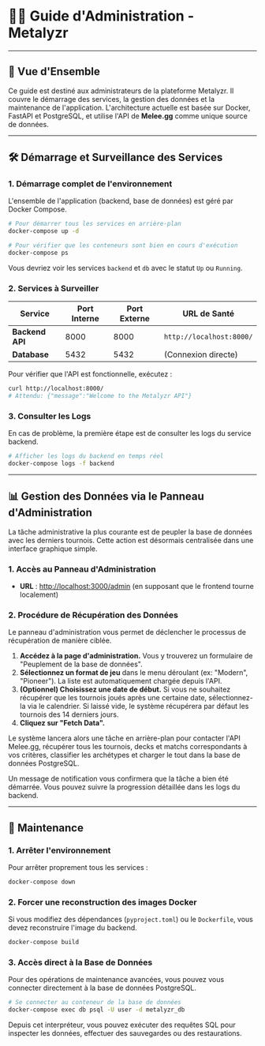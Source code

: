 # 👨‍💼 Guide d'Administration - Metalyzr

---

## 🚀 Vue d'Ensemble

Ce guide est destiné aux administrateurs de la plateforme Metalyzr. Il couvre le démarrage des services, la gestion des données et la maintenance de l'application. L'architecture actuelle est basée sur Docker, FastAPI et PostgreSQL, et utilise l'API de **Melee.gg** comme unique source de données.

---

## 🛠️ Démarrage et Surveillance des Services

### 1. Démarrage complet de l'environnement

L'ensemble de l'application (backend, base de données) est géré par Docker Compose.

```bash
# Pour démarrer tous les services en arrière-plan
docker-compose up -d

# Pour vérifier que les conteneurs sont bien en cours d'exécution
docker-compose ps
```
Vous devriez voir les services `backend` et `db` avec le statut `Up` ou `Running`.

### 2. Services à Surveiller

| Service | Port Interne | Port Externe | URL de Santé |
|---------|--------------|--------------|--------------|
| **Backend API** | 8000 | 8000 | `http://localhost:8000/` |
| **Database** | 5432 | 5432 | (Connexion directe) |

Pour vérifier que l'API est fonctionnelle, exécutez :
```bash
curl http://localhost:8000/
# Attendu: {"message":"Welcome to the Metalyzr API"}
```

### 3. Consulter les Logs

En cas de problème, la première étape est de consulter les logs du service backend.

```bash
# Afficher les logs du backend en temps réel
docker-compose logs -f backend
```

---

## 📊 Gestion des Données via le Panneau d'Administration

La tâche administrative la plus courante est de peupler la base de données avec les derniers tournois. Cette action est désormais centralisée dans une interface graphique simple.

### 1. Accès au Panneau d'Administration

-   **URL** : [http://localhost:3000/admin](http://localhost:3000/admin) (en supposant que le frontend tourne localement)

### 2. Procédure de Récupération des Données

Le panneau d'administration vous permet de déclencher le processus de récupération de manière ciblée.

1.  **Accédez à la page d'administration.** Vous y trouverez un formulaire de "Peuplement de la base de données".
2.  **Sélectionnez un format de jeu** dans le menu déroulant (ex: "Modern", "Pioneer"). La liste est automatiquement chargée depuis l'API.
3.  **(Optionnel) Choisissez une date de début.** Si vous ne souhaitez récupérer que les tournois joués après une certaine date, sélectionnez-la via le calendrier. Si laissé vide, le système récupérera par défaut les tournois des 14 derniers jours.
4.  **Cliquez sur "Fetch Data".**

Le système lancera alors une tâche en arrière-plan pour contacter l'API Melee.gg, récupérer tous les tournois, decks et matchs correspondants à vos critères, classifier les archétypes et charger le tout dans la base de données PostgreSQL.

Un message de notification vous confirmera que la tâche a bien été démarrée. Vous pouvez suivre la progression détaillée dans les logs du backend.

---

## 🔄 Maintenance

### 1. Arrêter l'environnement

Pour arrêter proprement tous les services :
```bash
docker-compose down
```

### 2. Forcer une reconstruction des images Docker

Si vous modifiez des dépendances (`pyproject.toml`) ou le `Dockerfile`, vous devez reconstruire l'image du backend.

```bash
docker-compose build
```

### 3. Accès direct à la Base de Données

Pour des opérations de maintenance avancées, vous pouvez vous connecter directement à la base de données PostgreSQL.

```bash
# Se connecter au conteneur de la base de données
docker-compose exec db psql -U user -d metalyzr_db
```
Depuis cet interpréteur, vous pouvez exécuter des requêtes SQL pour inspecter les données, effectuer des sauvegardes ou des restaurations. 